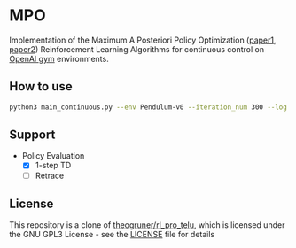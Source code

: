 # MPO

Implementation of the Maximum A Posteriori Policy Optimization
([paper1](https://arxiv.org/abs/1806.06920), [paper2](https://arxiv.org/abs/1812.02256.pdf))
Reinforcement Learning Algorithms for continuous  control
on [OpenAI gym](https://github.com/openai/gym) environments.

## How to use

```bash
python3 main_continuous.py --env Pendulum-v0 --iteration_num 300 --log --log_dir log --render
```

## Support

* Policy Evaluation
    - [x] 1-step TD
    - [ ] Retrace

## License

This repository is a clone of [theogruner/rl_pro_telu](https://github.com/theogruner/rl_pro_telu),
which is licensed under the GNU GPL3 License - see the [LICENSE](LICENSE) file for details
